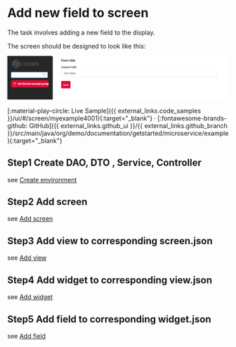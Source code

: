 # Add new field to screen
The task involves adding a new field to the display.

The screen should be designed to look like this:

![getstartedms.png](getstartedms.png)

[:material-play-circle: Live Sample]({{ external_links.code_samples }}/ui/#/screen/myexample4001){:target="_blank"} ·
[:fontawesome-brands-github: GitHub]({{ external_links.github_ui }}/{{ external_links.github_branch }}/src/main/java/org/demo/documentation/getstarted/microservice/example){:target="_blank"}

## **Step1** Create  **DAO**, **DTO** , **Service**, **Controller**
see [Create environment](/gettingstarted/microservice/addenvironment)

## **Step2** Add **screen**
see [Add screen](/gettingstarted/microservice/addscreen)

## **Step3** Add **view** to corresponding **screen.json**
see [Add view](/gettingstarted/microservice/addview)

## **Step4** Add **widget** to corresponding **view.json**
see [Add widget](/gettingstarted/microservice/addwidget)

## **Step5** Add field to corresponding **widget.json**
see [Add field](/gettingstarted/microservice/addfield)
